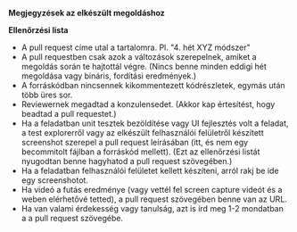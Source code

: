 **Megjegyzések az elkészült megoldáshoz**


**Ellenőrzési lista**
- A pull request címe utal a tartalomra. Pl. "4. hét XYZ módszer"
- A pull requestben csak azok a változások szerepelnek, amiket a megoldás során te hajtottál végre. (Nincs benne minden eddigi hét megoldása vagy bináris, fordítási eredmények.)
- A forráskódban nincsennek kikommentezett kódrészletek, egymás után több üres sor.
- Reviewernek megadtad a konzulensedet. (Akkor kap értesítést, hogy beadtad a pull requestet.)
- Ha a feladatban unit tesztek bezöldítése vagy UI fejlesztés volt a feladat, a test explorerről vagy az elkészült felhasználói felületről készített screenshot szerepel a pull request leírásában (itt, és nem egy becommitolt fájlban a forráskód mellett).
(Ezt az ellenőrzési listát nyugodtan benne hagyhatod a pull request szövegében.)
- Ha a feladatban felhasználói felületet kellett készíteni, arról rakj be ide egy screenshotot.
- Ha videó a futás eredménye (vagy vettél fel screen capture videót és a weben elérhetővé tetted), a pull request szövegében benne van az URL.
- Ha van valami érdekesség vagy tanulság, azt is írd meg 1-2 mondatban a a pull request szövegébe.
